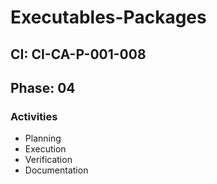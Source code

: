 # Executables-Packages

## CI: CI-CA-P-001-008
## Phase: 04

### Activities
- Planning
- Execution
- Verification
- Documentation
